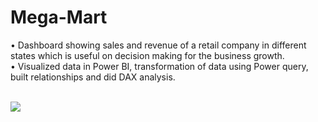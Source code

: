 # Mega-Mart
•	Dashboard showing sales and revenue of a retail company in different states which is useful on decision making for the business growth.<br/>
•	Visualized data in Power BI, transformation of data using Power query, built relationships and did DAX analysis.

<br/>
<img src="mega-mart_dashboard.png"/><br/><br/>
